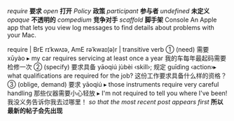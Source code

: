 *require*	**要求**
*open*	**打开**
*Policy*	**政策**
*participant*	**参与者**
*undefined*	**未定义**
*opaque*	**不透明的**
*compedium*	**竞争对手**
*scaffold*	**脚手架**
Console
An Apple app that lets you view log messages to find details about problems with your Mac.

require | BrE rɪˈkwʌɪə, AmE rəˈkwaɪ(ə)r | transitive verb ① (need) 需要 xūyào ▸ my car requires servicing at least once a year 我的车每年最起码需要检修一次 ② (specify) 要求具备 yāoqiú jùbèi ‹skill›; 规定 guīdìng ‹action›▸ what qualifications are required for the job? 这份工作要求具备什么样的资格？ ③ (oblige, demand) 要求 yāoqiú ▸ those instruments require very careful handling 那些仪器需要小心轻放 ▸ I'm not required to tell you where I've been! 我没义务告诉你我去过哪里！ 
*so that the most recent post appears first*	**所以最新的帖子会先出现**
